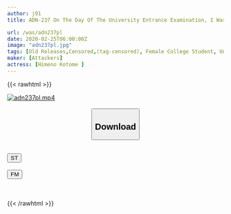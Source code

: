 ```yaml
---
author: j91
title: ADN-237 On The Day Of The University Entrance Examination, I Was Violated By A Bald Father. Himeno Kotome

url: /was/adn237pl
date: 2020-02-25T06:00:00Z
image: "adn237pl.jpg"
tags: [Old Releases,Censored,(tag-censored), Female College Student, Uniform ]
maker: [Attackers]
actress: [Himeno Kotome ]
---
```



{{< rawhtml >}}

<div class="video" data-videoid="dO39PgPm8Mskxxl">
    <a href="javascript:;">
        <img src="/was/adn237pl/adn237pl.jpg" width="WIDTH" height="HEIGHT" alt="adn237pl.mp4" loading="lazy">
    </a>
</div>

<script type="text/javascript" src="https://j91.asia/asset/on-demand-st.js"></script>

<br>
  <link rel="stylesheet" href="https://j91.asia/asset/bs5.css">
  
  <center>
  <button class="btn btn-primary" type="button" data-bs-toggle="collapse" data-bs-target=".multi-collapse" aria-expanded="false" aria-controls="multiCollapseExample1 multiCollapseExample2"><h2>Download</h2></button></center>
</p>
<div class="row">
  <div class="col">
    <div class="collapse multi-collapse" id="multiCollapseExample1">
      <div class="card card-body">
	      	      <br>
<div class="buttons">  
<a href="https://streamtape.to/v/dO39PgPm8Mskxxl" target="_blank"><button class="btn-hover color-3"><i class="fa fa-download"></i> ST</button></a></div>
    </div>
  </div>
</div>
  <div class="col">
    <div class="collapse multi-collapse" id="multiCollapseExample2">
      <div class="card card-body">
	      <br>
<div class="buttons">
    <a href="https://filemoon.sx/d/411zw96t59j7" target="_blank"><button class="btn-hover color-8"><i class="fa fa-download"></i> FM</button></a></div>
<br><br>
      </div>
    </div>
  </div>
</div>

{{< /rawhtml >}}